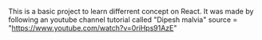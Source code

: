 This is a basic project to learn differrent concept on React.
It was made by following an youtube channel tutorial called "Dipesh malvia"
source = "https://www.youtube.com/watch?v=0riHps91AzE"
